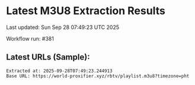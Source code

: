 # Latest M3U8 Extraction Results

Last updated: Sun Sep 28 07:49:23 UTC 2025

Workflow run: #381

## Latest URLs (Sample):
```
Extracted at: 2025-09-28T07:49:23.244913
Base URL: https://world-proxifier.xyz/rbtv/playlist.m3u8?timezone=pht

```
